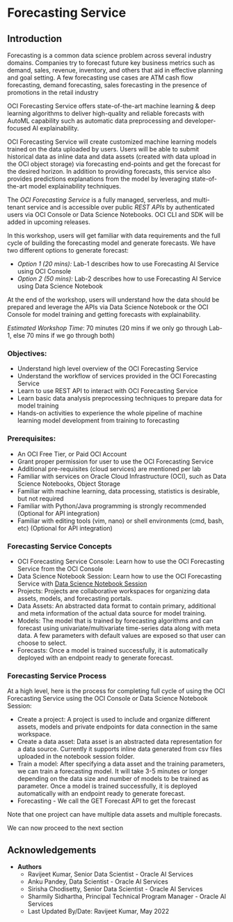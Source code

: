 # Forecasting Service

## Introduction

Forecasting is a common data science problem across several industry domains. Companies try to forecast future key business metrics such as demand, sales, revenue, inventory, and others that aid in effective planning and goal setting. A few forecasting use cases are ATM cash flow forecasting, demand forecasting, sales forecasting in the presence of promotions in the retail industry

OCI Forecasting Service offers state-of-the-art machine learning & deep learning algorithms to deliver high-quality and reliable forecasts with AutoML capability such as automatic data preprocessing and developer-focused AI explainability. 

OCI Forecasting Service will create customized machine learning models trained on the data uploaded by users. Users will be able to submit historical data as inline data and data assets (created with data upload in the OCI object storage) via forecasting end-points and get the forecast for the desired horizon. In addition to providing forecasts, this service also provides predictions explanations from the model by leveraging state-of-the-art model explainability techniques.
 
The *OCI Forecasting Service* is a fully managed, serverless, and multi-tenant service and is accessible over public *REST APIs* by authenticated users via OCI Console or Data Science Notebooks. OCI CLI and SDK will be added in upcoming releases.

In this workshop, users will get familiar with data requirements and the full cycle of building the forecasting model and generate forecasts. We have two different options to generate forecast:
- *Option 1 (20 mins):* Lab-1 describes how to use Forecasting AI Service using OCI Console 
- *Option 2 (50 mins):* Lab-2 describes how to use Forecasting AI Service using Data Science Notebook

At the end of the workshop, users will understand how the data should be prepared and leverage the APIs via Data Science Notebook or the OCI Console for model training and getting forecasts with explainability.

*Estimated Workshop Time*: 70 minutes (20 mins if we only go through Lab-1, else 70 mins if we go through both)

### Objectives:

* Understand high level overview of the OCI Forecasting Service
* Understand the workflow of services provided in the OCI Forecasting Service
* Learn to use REST API to interact with OCI Forecasting Service
* Learn basic data analysis preprocessing techniques to prepare data for model training
* Hands-on activities to experience the whole pipeline of machine learning model development from training to forecasting

### Prerequisites:
* An OCI Free Tier, or Paid OCI Account
* Grant proper permission for user to use the OCI Forecasting Service
* Additional pre-requisites (cloud services) are mentioned per lab
* Familiar with services on Oracle Cloud Infrastructure (OCI), such as Data Science Notebooks, Object Storage
* Familiar with machine learning, data processing, statistics is desirable, but not required
* Familiar with Python/Java programming is strongly recommended (Optional for API integration)
* Familiar with editing tools (vim, nano) or shell environments (cmd, bash, etc) (Optional for API integration)

### Forecasting Service Concepts
* OCI Forecasting Service Console: Learn how to use the OCI Forecasting Service from the OCI Console 
* Data Science Notebook Session: Learn how to use the OCI Forecasting Service with [Data Science Notebook Session](https://docs.oracle.com/en-us/iaas/data-science/using/use-notebook-sessions.htm)
* Projects: Projects are collaborative workspaces for organizing data assets, models, and forecasting portals.
* Data Assets: An abstracted data format to contain primary, additional and meta information of the actual data source for model training.
* Models: The model that is trained by forecasting algorithms and can forecast using univariate/multivariate time-series data along with meta data. A few parameters with default values are exposed so that user can choose to select.
* Forecasts: Once a model is trained successfully, it is automatically deployed with an endpoint ready to generate forecast.

### Forecasting Service Process

At a high level, here is the process for completing full cycle of using the OCI Forecasting Service using the OCI Console or Data Science Notebook Session:

* Create a project: A project is used to include and organize different assets, models and private endpoints for data connection in the same workspace.
* Create a data asset: Data asset is an abstracted data representation for a data source. Currently it supports inline data generated from  csv files uploaded in the notebook session folder. 
* Train a model: After specifying a data asset and the training parameters, we can train a forecasting  model. It will take 3-5 minutes or longer depending on the data size and number of models to be trained as parameter. Once a model is trained successfully, it is deployed automatically with an endpoint ready to generate forecast.
* Forecasting - We call the GET Forecast API to get the forecast

Note that one project can have multiple data assets and multiple forecasts.

We can now proceed to the next section 

## Acknowledgements 
* **Authors**
    * Ravijeet Kumar, Senior Data Scientist - Oracle AI Services
    * Anku Pandey, Data Scientist - Oracle AI Services
    * Sirisha Chodisetty, Senior Data Scientist - Oracle AI Services
    * Sharmily Sidhartha, Principal Technical Program Manager - Oracle AI Services
    * Last Updated By/Date: Ravijeet Kumar, May 2022
